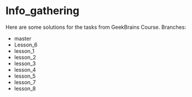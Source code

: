 # Info_gathering
Here are some solutions for the tasks from GeekBrains Course.
Branches:
- master
- Lesson_6
- lesson_1
- lesson_2
- lesson_3
- lesson_4
- lesson_5
- lesson_7
- lesson_8
